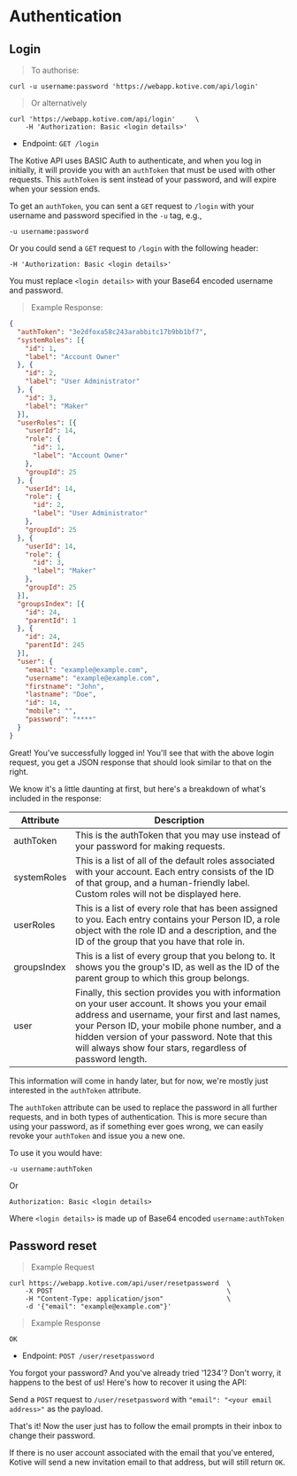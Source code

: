 # Authentication

## Login

> To authorise:

```curl
curl -u username:password 'https://webapp.kotive.com/api/login'
```

> Or alternatively

```curl
curl 'https://webapp.kotive.com/api/login'     \
	-H 'Authorization: Basic <login details>'
```

* Endpoint: `GET /login`

The Kotive API uses BASIC Auth to authenticate, and when you log in initially, it will provide you with an `authToken` that must be used with other requests. This `authToken` is sent instead of your password, and will expire when your session ends.

To get an `authToken`, you can sent a `GET` request to `/login` with your username and password specified in the `-u` tag, e.g.,

`-u username:password`

Or you could send a `GET` request to `/login` with the following header:

`-H 'Authorization: Basic <login details>'`

<aside class="notice">
You must replace <code>&lt;login details&gt;</code> with your Base64 encoded username and password.
</aside>






> Example Response:

```json
{
  "authToken": "3e2dfoxa58c243arabbitc17b9bb1bf7",
  "systemRoles": [{
    "id": 1,
    "label": "Account Owner"
  }, {
    "id": 2,
    "label": "User Administrator"
  }, {
    "id": 3,
    "label": "Maker"
  }],
  "userRoles": [{
    "userId": 14,
    "role": {
      "id": 1,
      "label": "Account Owner"
    },
    "groupId": 25
  }, {
    "userId": 14,
    "role": {
      "id": 2,
      "label": "User Administrator"
    },
    "groupId": 25
  }, {
    "userId": 14,
    "role": {
      "id": 3,
      "label": "Maker"
    },
    "groupId": 25
  }],
  "groupsIndex": [{
    "id": 24,
    "parentId": 1
  }, {
    "id": 24,
    "parentId": 245
  }],
  "user": {
    "email": "example@example.com",
    "username": "example@example.com",
    "firstname": "John",
    "lastname": "Doe",
    "id": 14,
    "mobile": "",
    "password": "****"
  }
}
```

Great! You've successfully logged in! You'll see that with the above login request, you get a JSON response that should look similar to that on the right.

We know it's a little daunting at first, but here's a breakdown of what's included in the response:

Attribute | Description
-----------|------------
authToken  | This is the authToken that you may use instead of your password for making requests.
systemRoles | This is a list of all of the default roles associated with your account. Each entry consists of the ID of that group, and a human-friendly label. Custom roles will not be displayed here.
userRoles | This is a list of every role that has been assigned to you. Each entry contains your Person ID, a role object with the role ID and a description, and the ID of the group that you have that role in.
groupsIndex | This is a list of every group that you belong to. It shows you the group's ID, as well as the ID of the parent group to which this group belongs.
user | Finally, this section provides you with information on your user account. It shows you your email address and username, your first and last names, your Person ID, your mobile phone number, and a hidden version of your password. Note that this will always show four stars, regardless of password length.

This information will come in handy later, but for now, we're mostly just interested in the `authToken` attribute.

The `authToken` attribute can be used to replace the password in all further requests, and in both types of authentication. This is more secure than using your password, as if something ever goes wrong, we can easily revoke your `authToken` and issue you a new one.

To use it you would have:

`-u username:authToken`

Or

`Authorization: Basic <login details>`

Where `<login details>` is made up of Base64 encoded `username:authToken`

## Password reset

> Example Request

```curl
curl https://webapp.kotive.com/api/user/resetpassword  \
	-X POST                                            \
	-H "Content-Type: application/json"                \
	-d '{"email": "example@example.com"}' 
```

> Example Response

```
OK
```

* Endpoint: `POST /user/resetpassword`

You forgot your password? And you've already tried '1234'? Don't worry, it happens to the best of us! Here's how to recover it using the API:

Send a `POST` request to `/user/resetpassword` with `"email": "<your email address>"` as the payload.

That's it! Now the user just has to follow the email prompts in their inbox to change their password.

<aside class="notice">
If there is no user account associated with the email that you've entered, Kotive will send a new invitation email to that address, but will still return <code>OK</code>.
</aside>
